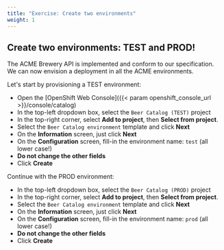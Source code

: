 ```yaml
---
title: "Exercise: Create two environments"
weight: 1
---
```


## Create two environments: TEST and PROD!

The ACME Brewery API is implemented and conform to our specification. We can now envision a deployment in all the ACME environments.

Let's start by provisioning a TEST environment:

- Open the [OpenShift Web Console]({{< param openshift_console_url >}}/console/catalog)
- In the top-left dropdown box, select the `Beer Catalog (TEST)` project
- In the top-right corner, select **Add to project**, then **Select from project**.
- Select the `Beer Catalog environment` template and click **Next**
- On the **Information** screen, just click **Next**
- On the **Configuration** screen, fill-in the environment name: `test` (all lower case!)
- **Do not change the other fields**
- Click **Create**

Continue with the PROD environment:

- In the top-left dropdown box, select the `Beer Catalog (PROD)` project
- In the top-right corner, select **Add to project**, then **Select from project**.
- Select the `Beer Catalog environment` template and click **Next**
- On the **Information** screen, just click **Next**
- On the **Configuration** screen, fill-in the environment name: `prod` (all lower case!)
- **Do not change the other fields**
- Click **Create**
